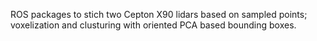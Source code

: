ROS packages to stich two Cepton X90 lidars based on sampled points; voxelization and clusturing with oriented PCA based bounding boxes.

